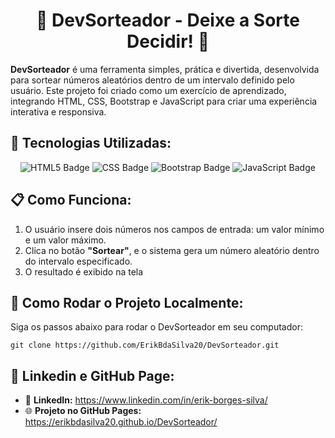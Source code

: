 <h1 style="text-align: center;">🎲 DevSorteador - Deixe a Sorte Decidir! 🎲</h1>

<p>
<strong>DevSorteador</strong> é uma ferramenta simples, prática e divertida, desenvolvida para sortear números aleatórios dentro de um intervalo definido pelo usuário. Este projeto foi criado como um exercício de aprendizado, integrando HTML, CSS, Bootstrap e JavaScript para criar uma experiência interativa e responsiva.
</p>

<h2>🔧 Tecnologias Utilizadas:</h2>
<p style="text-align: center;">
  <img src="https://img.shields.io/badge/HTML5-E34F26?style=for-the-badge&logo=html5&logoColor=white" alt="HTML5 Badge">
  <img src="https://img.shields.io/badge/CSS3-1572B6?style=for-the-badge&logo=css3&logoColor=white" alt="CSS Badge">
  <img src="https://img.shields.io/badge/Bootstrap-7952B3?style=for-the-badge&logo=bootstrap&logoColor=white" alt="Bootstrap Badge">
  <img src="https://img.shields.io/badge/JavaScript-F7DF1E?style=for-the-badge&logo=javascript&logoColor=black" alt="JavaScript Badge">
</p>

<h2>📋 Como Funciona:</h2>
<ol>
  <li>O usuário insere dois números nos campos de entrada: um valor mínimo e um valor máximo.</li>
  <li>Clica no botão <strong>"Sortear"</strong>, e o sistema gera um número aleatório dentro do intervalo especificado.</li>
  <li>O resultado é exibido na tela</li>
</ol>

<h2>🚀 Como Rodar o Projeto Localmente:</h2>
<p>Siga os passos abaixo para rodar o DevSorteador em seu computador:</p>
<pre>
<code>git clone https://github.com/ErikBdaSilva20/DevSorteador.git</code>
</pre>

<h2>🌟 Linkedin e GitHub Page:</h2>
<ul>
  <li>🔗 <strong>LinkedIn:</strong> <a href="https://www.linkedin.com/in/erik-borges-silva/" target="_blank">https://www.linkedin.com/in/erik-borges-silva/</a></li>
  <li>🌐 <strong>Projeto no GitHub Pages:</strong> <a href="https://erikbdasilva20.github.io/SorteadorDev/" target="_blank">https://erikbdasilva20.github.io/DevSorteador/</a></li>
</ul>

